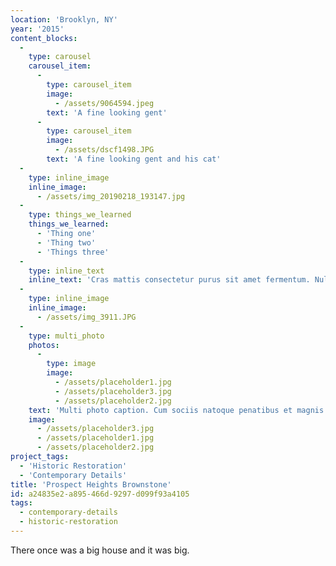 ```yaml
---
location: 'Brooklyn, NY'
year: '2015'
content_blocks:
  -
    type: carousel
    carousel_item:
      -
        type: carousel_item
        image:
          - /assets/9064594.jpeg
        text: 'A fine looking gent'
      -
        type: carousel_item
        image:
          - /assets/dscf1498.JPG
        text: 'A fine looking gent and his cat'
  -
    type: inline_image
    inline_image:
      - /assets/img_20190218_193147.jpg
  -
    type: things_we_learned
    things_we_learned:
      - 'Thing one'
      - 'Thing two'
      - 'Things three'
  -
    type: inline_text
    inline_text: 'Cras mattis consectetur purus sit amet fermentum. Nullam id dolor id nibh ultricies vehicula ut id elit. Nulla vitae elit libero, a pharetra augue. Donec id elit non mi porta gravida at eget metus.'
  -
    type: inline_image
    inline_image:
      - /assets/img_3911.JPG
  -
    type: multi_photo
    photos:
      -
        type: image
        image:
          - /assets/placeholder1.jpg
          - /assets/placeholder3.jpg
          - /assets/placeholder2.jpg
    text: 'Multi photo caption. Cum sociis natoque penatibus et magnis dis parturient montes, nascetur ridiculus mus. Praesent commodo cursus magna, vel scelerisque nisl consectetur et. Donec ullamcorper nulla non metus auctor fringilla.'
    image:
      - /assets/placeholder3.jpg
      - /assets/placeholder1.jpg
      - /assets/placeholder2.jpg
project_tags:
  - 'Historic Restoration'
  - 'Contemporary Details'
title: 'Prospect Heights Brownstone'
id: a24835e2-a895-466d-9297-d099f93a4105
tags:
  - contemporary-details
  - historic-restoration
---
```

There once was a big house and it was big.